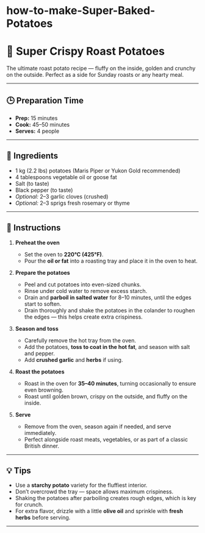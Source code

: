 # how-to-make-Super-Baked-Potatoes
# 🥔 Super Crispy Roast Potatoes

The ultimate roast potato recipe — fluffy on the inside, golden and crunchy on the outside. Perfect as a side for Sunday roasts or any hearty meal.

---

## 🕒 Preparation Time
- **Prep:** 15 minutes  
- **Cook:** 45–50 minutes  
- **Serves:** 4 people  

---

## 🧂 Ingredients
- 1 kg (2.2 lbs) potatoes (Maris Piper or Yukon Gold recommended)  
- 4 tablespoons vegetable oil or goose fat  
- Salt (to taste)  
- Black pepper (to taste)  
- *Optional:* 2–3 garlic cloves (crushed)  
- *Optional:* 2–3 sprigs fresh rosemary or thyme  

---

## 🔪 Instructions

1. **Preheat the oven**  
   - Set the oven to **220°C (425°F)**.  
   - Pour the **oil or fat** into a roasting tray and place it in the oven to heat.

2. **Prepare the potatoes**  
   - Peel and cut potatoes into even-sized chunks.  
   - Rinse under cold water to remove excess starch.  
   - Drain and **parboil in salted water** for 8–10 minutes, until the edges start to soften.  
   - Drain thoroughly and shake the potatoes in the colander to roughen the edges — this helps create extra crispiness.

3. **Season and toss**  
   - Carefully remove the hot tray from the oven.  
   - Add the potatoes, **toss to coat in the hot fat**, and season with salt and pepper.  
   - Add **crushed garlic** and **herbs** if using.

4. **Roast the potatoes**  
   - Roast in the oven for **35–40 minutes**, turning occasionally to ensure even browning.  
   - Roast until golden brown, crispy on the outside, and fluffy on the inside.

5. **Serve**  
   - Remove from the oven, season again if needed, and serve immediately.  
   - Perfect alongside roast meats, vegetables, or as part of a classic British dinner.

---

## 💡 Tips
- Use a **starchy potato** variety for the fluffiest interior.  
- Don’t overcrowd the tray — space allows maximum crispiness.  
- Shaking the potatoes after parboiling creates rough edges, which is key for crunch.  
- For extra flavor, drizzle with a little **olive oil** and sprinkle with **fresh herbs** before serving.  

---
